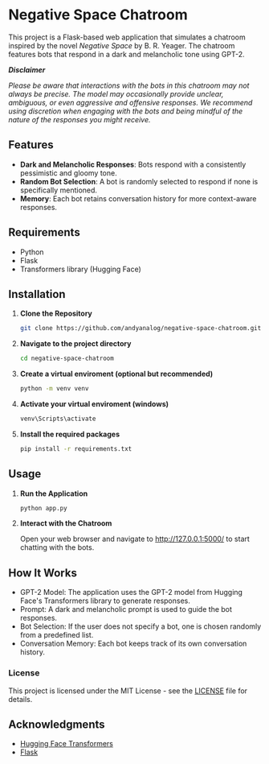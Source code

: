 # Negative Space Chatroom

This project is a Flask-based web application that simulates a chatroom inspired by the novel *Negative Space* by B. R. Yeager. The chatroom features bots that respond in a dark and melancholic tone using GPT-2.

***Disclaimer***

*Please be aware that interactions with the bots in this chatroom may not always be precise. The model may occasionally provide unclear, ambiguous, or even aggressive and offensive responses. We recommend using discretion when engaging with the bots and being mindful of the nature of the responses you might receive.*

## Features

- **Dark and Melancholic Responses**: Bots respond with a consistently pessimistic and gloomy tone.
- **Random Bot Selection**: A bot is randomly selected to respond if none is specifically mentioned.
- **Memory**: Each bot retains conversation history for more context-aware responses.

## Requirements

- Python
- Flask
- Transformers library (Hugging Face)

## Installation

1. **Clone the Repository**

   ```bash
   git clone https://github.com/andyanalog/negative-space-chatroom.git

2. **Navigate to the project directory**
   ```bash
   cd negative-space-chatroom
   
3. **Create a virtual enviroment (optional but recommended)**
   ```bash
   python -m venv venv

4. **Activate your virtual enviroment (windows)**
   ```bash
   venv\Scripts\activate

5. **Install the required packages**
   ```bash
   pip install -r requirements.txt

## Usage

1. **Run the Application**
    ```bash
    python app.py

3. **Interact with the Chatroom**

    Open your web browser and navigate to http://127.0.0.1:5000/ to start chatting with the bots.

## How It Works
- GPT-2 Model: The application uses the GPT-2 model from Hugging Face's Transformers library to generate responses.
- Prompt: A dark and melancholic prompt is used to guide the bot responses.
- Bot Selection: If the user does not specify a bot, one is chosen randomly from a predefined list.
- Conversation Memory: Each bot keeps track of its own conversation history.

### License
This project is licensed under the MIT License - see the [LICENSE](LICENSE) file for details.

## Acknowledgments

- [Hugging Face Transformers](https://huggingface.co/transformers/)
- [Flask](https://flask.palletsprojects.com/)
